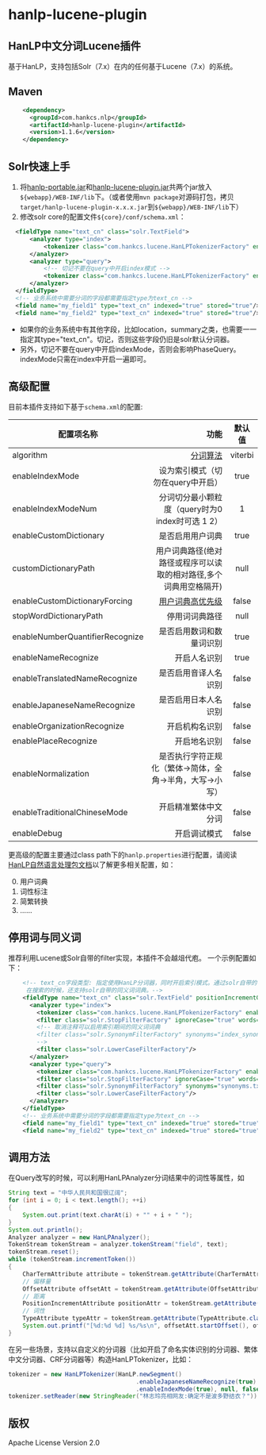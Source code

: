 hanlp-lucene-plugin
========

HanLP中文分词Lucene插件
----------------------
基于HanLP，支持包括Solr（7.x）在内的任何基于Lucene（7.x）的系统。

## Maven

```xml
    <dependency>
      <groupId>com.hankcs.nlp</groupId>
      <artifactId>hanlp-lucene-plugin</artifactId>
      <version>1.1.6</version>
    </dependency>
```

## Solr快速上手
 1. 将[hanlp-portable.jar](https://search.maven.org/search?q=g:com.hankcs%20AND%20a:hanlp)和[hanlp-lucene-plugin.jar](https://github.com/hankcs/hanlp-lucene-plugin/releases)共两个jar放入```${webapp}/WEB-INF/lib```下。（或者使用```mvn package```对源码打包，拷贝```target/hanlp-lucene-plugin-x.x.x.jar```到```${webapp}/WEB-INF/lib```下）
 1. 修改solr core的配置文件```${core}/conf/schema.xml```：

```xml
  <fieldType name="text_cn" class="solr.TextField">
      <analyzer type="index">
          <tokenizer class="com.hankcs.lucene.HanLPTokenizerFactory" enableIndexMode="true"/>
      </analyzer>
      <analyzer type="query">
          <!-- 切记不要在query中开启index模式 -->
          <tokenizer class="com.hankcs.lucene.HanLPTokenizerFactory" enableIndexMode="false"/>
      </analyzer>
  </fieldType>
  <!-- 业务系统中需要分词的字段都需要指定type为text_cn -->
  <field name="my_field1" type="text_cn" indexed="true" stored="true"/>
  <field name="my_field2" type="text_cn" indexed="true" stored="true"/>
```

 * 如果你的业务系统中有其他字段，比如location，summary之类，也需要一一指定其type="text_cn"。切记，否则这些字段仍旧是solr默认分词器。
 * 另外，切记不要在query中开启indexMode，否则会影响PhaseQuery。indexMode只需在index中开启一遍即可。

## 高级配置
 目前本插件支持如下基于```schema.xml```的配置:

| 配置项名称       | 功能   |  默认值  |
| --------   | -----:  | :----:  |
| algorithm   | [分词算法](https://github.com/hankcs/HanLP/blob/master/src/main/java/com/hankcs/hanlp/HanLP.java#L643) |   viterbi     |
| enableIndexMode    | 设为索引模式（切勿在query中开启） |   true     |
| enableIndexModeNum  | 分词切分最小颗粒度（query时为0 index时可选 1 2） | 1 |
| enableCustomDictionary    | 是否启用用户词典 |   true     |
| customDictionaryPath    | 用户词典路径(绝对路径或程序可以读取的相对路径,多个词典用空格隔开) |   null     |
| enableCustomDictionaryForcing    | [用户词典高优先级](https://github.com/hankcs/HanLP/wiki/FAQ#%E4%B8%BA%E4%BB%80%E4%B9%88%E4%BF%AE%E6%94%B9%E4%BA%86%E8%AF%8D%E5%85%B8%E8%BF%98%E6%98%AF%E6%B2%A1%E6%9C%89%E6%95%88%E6%9E%9C) |   false     |
| stopWordDictionaryPath    | 停用词词典路径 |   null     |
| enableNumberQuantifierRecognize    | 是否启用数词和数量词识别 |   true     |
| enableNameRecognize    | 开启人名识别 |   true     |
| enableTranslatedNameRecognize    | 是否启用音译人名识别 |   false     |
| enableJapaneseNameRecognize    | 是否启用日本人名识别 |   false     |
| enableOrganizationRecognize    | 开启机构名识别 |   false     |
| enablePlaceRecognize    | 开启地名识别 |   false     |
| enableNormalization    | 是否执行字符正规化（繁体->简体，全角->半角，大写->小写） |   false     |
| enableTraditionalChineseMode    | 开启精准繁体中文分词 |   false     |
| enableDebug    | 开启调试模式 |   false     |

 更高级的配置主要通过class path下的```hanlp.properties```进行配置，请阅读[HanLP自然语言处理包文档](https://github.com/hankcs/HanLP)以了解更多相关配置，如：

0. 用户词典
0. 词性标注
0. 简繁转换
0. ……

## 停用词与同义词
 推荐利用Lucene或Solr自带的filter实现，本插件不会越俎代庖。
 一个示例配置如下：

```xml
    <!-- text_cn字段类型: 指定使用HanLP分词器，同时开启索引模式。通过solr自带的停用词过滤器，使用"stopwords.txt"（默认空白）过滤。
	 在搜索的时候，还支持solr自带的同义词词典。-->
    <fieldType name="text_cn" class="solr.TextField" positionIncrementGap="100">
      <analyzer type="index">
        <tokenizer class="com.hankcs.lucene.HanLPTokenizerFactory" enableIndexMode="true"/>
        <filter class="solr.StopFilterFactory" ignoreCase="true" words="stopwords.txt" />
        <!-- 取消注释可以启用索引期间的同义词词典
        <filter class="solr.SynonymFilterFactory" synonyms="index_synonyms.txt" ignoreCase="true" expand="false"/>
        -->
        <filter class="solr.LowerCaseFilterFactory"/>
      </analyzer>
      <analyzer type="query">
        <tokenizer class="com.hankcs.lucene.HanLPTokenizerFactory" enableIndexMode="false"/>
        <filter class="solr.StopFilterFactory" ignoreCase="true" words="stopwords.txt" />
        <filter class="solr.SynonymFilterFactory" synonyms="synonyms.txt" ignoreCase="true" expand="true"/>
        <filter class="solr.LowerCaseFilterFactory"/>
      </analyzer>
    </fieldType>
    <!-- 业务系统中需要分词的字段都需要指定type为text_cn -->
    <field name="my_field1" type="text_cn" indexed="true" stored="true"/>
    <field name="my_field2" type="text_cn" indexed="true" stored="true"/>
```

## 调用方法
在Query改写的时候，可以利用HanLPAnalyzer分词结果中的词性等属性，如
```java
String text = "中华人民共和国很辽阔";
for (int i = 0; i < text.length(); ++i)
{
    System.out.print(text.charAt(i) + "" + i + " ");
}
System.out.println();
Analyzer analyzer = new HanLPAnalyzer();
TokenStream tokenStream = analyzer.tokenStream("field", text);
tokenStream.reset();
while (tokenStream.incrementToken())
{
    CharTermAttribute attribute = tokenStream.getAttribute(CharTermAttribute.class);
    // 偏移量
    OffsetAttribute offsetAtt = tokenStream.getAttribute(OffsetAttribute.class);
    // 距离
    PositionIncrementAttribute positionAttr = tokenStream.getAttribute(PositionIncrementAttribute.class);
    // 词性
    TypeAttribute typeAttr = tokenStream.getAttribute(TypeAttribute.class);
    System.out.printf("[%d:%d %d] %s/%s\n", offsetAtt.startOffset(), offsetAtt.endOffset(), positionAttr.getPositionIncrement(), attribute, typeAttr.type());
}
```
在另一些场景，支持以自定义的分词器（比如开启了命名实体识别的分词器、繁体中文分词器、CRF分词器等）构造HanLPTokenizer，比如：
```java
tokenizer = new HanLPTokenizer(HanLP.newSegment()
                                    .enableJapaneseNameRecognize(true)
                                    .enableIndexMode(true), null, false);
tokenizer.setReader(new StringReader("林志玲亮相网友:确定不是波多野结衣？"));
```

## 版权
 Apache License Version 2.0
